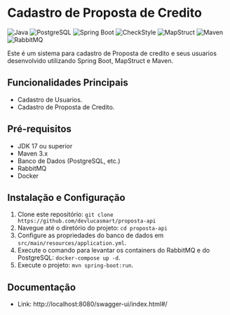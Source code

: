# Cadastro de Proposta de Credito

![Java](https://img.shields.io/badge/Java-17-red.svg)
![PostgreSQL](https://img.shields.io/badge/PostgreSQL-13-blue.svg)
![Spring Boot](https://img.shields.io/badge/Spring%20Boot-3.1.10-brightgreen.svg)
![CheckStyle](https://img.shields.io/badge/CheckStyle-3.0.0-red.svg)
![MapStruct](https://img.shields.io/badge/MapStruct-1.5.3.Final-orange.svg)
![Maven](https://img.shields.io/badge/Maven-3.8.4-yellow.svg)
![RabbitMQ](https://img.shields.io/badge/RabbitMQ-3-orange.svg)

Este é um sistema para cadastro de Proposta de credito e seus usuarios desenvolvido utilizando Spring Boot, MapStruct e Maven.

## Funcionalidades Principais

- Cadastro de Usuarios.
- Cadastro de Proposta de Credito.

## Pré-requisitos

- JDK 17 ou superior
- Maven 3.x
- Banco de Dados (PostgreSQL, etc.)
- RabbitMQ
- Docker

## Instalação e Configuração

1. Clone este repositório: `git clone https://github.com/devlucasmart/proposta-api`
2. Navegue até o diretório do projeto: `cd proposta-api`
3. Configure as propriedades do banco de dados em `src/main/resources/application.yml`.
4. Execute o comando para levantar os containers do RabbitMQ e do PostgreSQL: `docker-compose up -d`.
5. Execute o projeto: `mvn spring-boot:run`.

## Documentação
- Link: http://localhost:8080/swagger-ui/index.html#/
